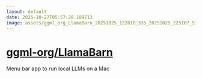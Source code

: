 ```yaml
---
layout: default
date: 2025-10-27T05:57:28.189713
image: assets/ggml_org_LlamaBarn_20251025_122818_335_20251025_225107_51b5ce--20251026T005747463--cropped.png
---
```


# [ggml-org/LlamaBarn](https://github.com/ggml-org/LlamaBarn/)

Menu bar app to run local LLMs on a Mac
